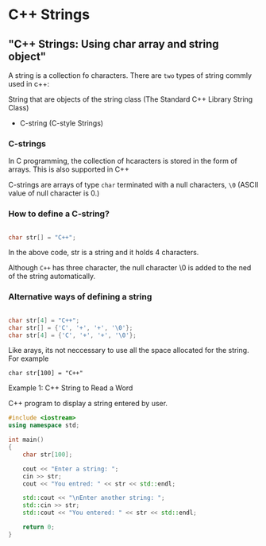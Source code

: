 # C++ Strings

## "C++ Strings: Using char array and string object"

A string is a collection fo characters. There are `two` types of string commly used in c++:

String that are objects of the string class (The Standard C++ Library String Class)

- C-string (C-style Strings)

### C-strings

In C programming, the collection of hcaracters is stored in the form of arrays. This is also supported in C++

C-strings are arrays of type `char` terminated with a null characters, `\0` (ASCII value of null character is 0.)

### How to define a C-string?

```c

char str[] = "C++";

```

In the above code, str is a string and it holds 4 characters.

Although `C++` has three character, the null character \0 is added to the ned of the string automatically.

### Alternative ways of defining a string

```C

char str[4] = "C++";
char str[] = {'C', '+', '+', '\0'};
char str[4] = {'C', '+', '+', '\0'};
```

Like arays, its not neccessary to use all the space allocated for the string. For example

`char str[100] = "C++"`

Example 1: C++ String to Read a Word

C++ program to display a string entered by user.

```cpp
#include <iostream>
using namespace std;

int main()
{
    char str[100];

    cout << "Enter a string: ";
    cin >> str;
    cout << "You entred: " << str << std::endl;

    std::cout << "\nEnter another string: ";
    std::cin >> str;
    std::cout << "You entered: " << str << std::endl;

    return 0;
}
```
